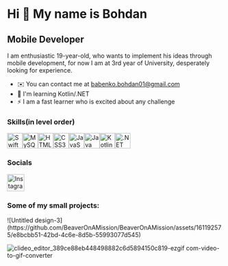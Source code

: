 Hi 👋 My name is Bohdan
======================= 

Mobile Developer
---------------- 

I am enthusiastic 19-year-old, who wants to implement his ideas through mobile development, for now I am at 3rd year of University, desperately looking for experience.

* ✉️  You can contact me at [babenko.bohdan01@gmail.com](mailto:babenko.bohdan01@gmail.com)
* 🧠  I'm learning Kotlin/.NET
* ⚡  I am a fast learner who is excited about any challenge

### Skills(in level order)  

<p align="left"> <a href="https://developer.apple.com/swift/" target="_blank" rel="noreferrer"><img src="https://raw.githubusercontent.com/danielcranney/readme-generator/main/public/icons/skills/swift-colored.svg" width="36" height="36" alt="Swift" /></a><a href="https://www.mysql.com/" target="_blank" rel="noreferrer"><img src="https://raw.githubusercontent.com/danielcranney/readme-generator/main/public/icons/skills/mysql-colored.svg" width="36" height="36" alt="MySQL" /></a><a href="https://developer.mozilla.org/en-US/docs/Glossary/HTML5" target="_blank" rel="noreferrer"><img src="https://raw.githubusercontent.com/danielcranney/readme-generator/main/public/icons/skills/html5-colored.svg" width="36" height="36" alt="HTML5" /></a><a href="https://www.w3.org/TR/CSS/#css" target="_blank" rel="noreferrer"><img src="https://raw.githubusercontent.com/danielcranney/readme-generator/main/public/icons/skills/css3-colored.svg" width="36" height="36" alt="CSS3" /></a><a href="https://developer.mozilla.org/en-US/docs/Web/JavaScript" target="_blank" rel="noreferrer"><img src="https://raw.githubusercontent.com/danielcranney/readme-generator/main/public/icons/skills/javascript-colored.svg" width="36" height="36" alt="JavaScript" /></a><a href="https://www.oracle.com/java/" target="_blank" rel="noreferrer"><img src="https://raw.githubusercontent.com/danielcranney/readme-generator/main/public/icons/skills/java-colored.svg" width="36" height="36" alt="Java" /></a><a href="https://kotlinlang.org/" target="_blank" rel="noreferrer"><img src="https://raw.githubusercontent.com/danielcranney/readme-generator/main/public/icons/skills/kotlin-colored.svg" width="36" height="36" alt="Kotlin" /></a><a href="https://dotnet.microsoft.com/en-us/" target="_blank" rel="noreferrer"><img src="https://raw.githubusercontent.com/danielcranney/readme-generator/main/public/icons/skills/dot-net-colored.svg" width="36" height="36" alt=".NET" /></a> </p> 

### Socials <p align="left">
  <a href="http://www.instagram.com/________narcissus_________?igshid=expqrqpcrn65o" target="_blank" rel="noreferrer">
    <picture>
      <source srcset="https://upload.wikimedia.org/wikipedia/commons/a/a5/Instagram_icon.png" />
      <img src="https://upload.wikimedia.org/wikipedia/commons/a/a5/Instagram_icon.png" width="40" height="40" alt="Instagram Logo" />
    </picture>
  </a>
</p>

### Some of my small projects: 


<div align="left" width="334" height="720">
![Untitled design-3](https://github.com/BeaverOnAMission/BeaverOnAMission/assets/161192575/e8bcbb51-42bd-4c6e-8d5b-55993077d545)
</div>




![clideo_editor_389ce88eb448498882c6d5894150c819-ezgif com-video-to-gif-converter](https://github.com/BeaverOnAMission/BeaverOnAMission/assets/161192575/681dcf10-493a-4fb4-a6b9-4726a7d665a3)










